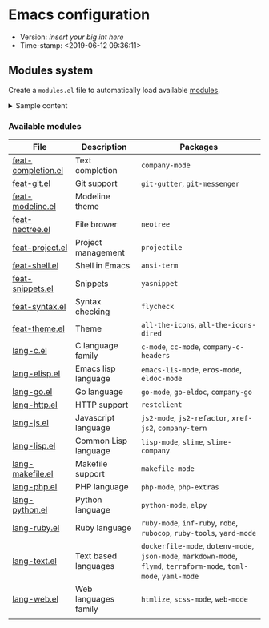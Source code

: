 # Emacs configuration

- Version: _insert your big int here_
- Time-stamp: <2019-06-12 09:36:11>

## Modules system

Create a `modules.el` file to automatically load available [modules](./modules/).

<details>
    <summary>Sample content</summary>

```
(require 'feat-theme)

(require 'feat-completion)
(require 'feat-git)
(require 'feat-neotree)
(require 'feat-project)
(require 'feat-shell)
(require 'feat-snippets)
(require 'feat-syntax)

(require 'lang-c)
(require 'lang-elisp)
(require 'lang-go)
(require 'lang-http)
(require 'lang-js)
(require 'lang-lisp)
(require 'lang-makefile)
(require 'lang-php)
(require 'lang-python)
(require 'lang-ruby)
(require 'lang-text)
(require 'lang-web)
```
</details>

### Available modules

| File                                               | Description          | Packages                                                                                                            |
|----------------------------------------------------|----------------------|---------------------------------------------------------------------------------------------------------------------|
| [feat-completion.el](./modules/feat-completion.el) | Text completion      | `company-mode`                                                                                                      |
| [feat-git.el](./modules/feat-git.el)               | Git support          | `git-gutter`, `git-messenger`                                                                                       |
| [feat-modeline.el](./modules/feat-modeline.el)     | Modeline theme       |                                                                                                                     |
| [feat-neotree.el](./modules/feat-neotree.el)       | File brower          | `neotree`                                                                                                           |
| [feat-project.el](./modules/feat-project.el)       | Project management   | `projectile`                                                                                                        |
| [feat-shell.el](./modules/feat-shell.el)           | Shell in Emacs       | `ansi-term`                                                                                                         |
| [feat-snippets.el](./modules/feat-snippets.el)     | Snippets             | `yasnippet`                                                                                                         |
| [feat-syntax.el](./modules/feat-syntax.el)         | Syntax checking      | `flycheck`                                                                                                          |
| [feat-theme.el](./modules/feat-theme.el)           | Theme                | `all-the-icons`, `all-the-icons-dired`                                                                              |
| [lang-c.el](./modules/lang-c.el)                   | C language family    | `c-mode`, `cc-mode`, `company-c-headers`                                                                            |
| [lang-elisp.el](./modules/lang-elisp.el)           | Emacs lisp language  | `emacs-lis-mode`, `eros-mode`, `eldoc-mode`                                                                         |
| [lang-go.el](./modules/lang-go.el)                 | Go language          | `go-mode`, `go-eldoc`, `company-go`                                                                                 |
| [lang-http.el](./modules/lang-http.el)             | HTTP support         | `restclient`                                                                                                        |
| [lang-js.el](./modules/lang-js.el)                 | Javascript language  | `js2-mode`, `js2-refactor`, `xref-js2`, `company-tern`                                                              |
| [lang-lisp.el](./modules/lang-lisp.el)             | Common Lisp language | `lisp-mode`, `slime`, `slime-company`                                                                               |
| [lang-makefile.el](./modules/lang-makefile.el)     | Makefile support     | `makefile-mode`                                                                                                     |
| [lang-php.el](./modules/lang-php.el)               | PHP language         | `php-mode`, `php-extras`                                                                                            |
| [lang-python.el](./modules/lang-python.el)         | Python language      | `python-mode`, `elpy`                                                                                               |
| [lang-ruby.el](./modules/lang-ruby.el)             | Ruby language        | `ruby-mode`, `inf-ruby`, `robe`, `rubocop`, `ruby-tools`, `yard-mode`                                               |
| [lang-text.el](./modules/lang-text.el)             | Text based languages | `dockerfile-mode`, `dotenv-mode`, `json-mode`, `markdown-mode`, `flymd`, `terraform-mode`, `toml-mode`, `yaml-mode` |
| [lang-web.el](./modules/lang-web.el)               | Web languages family | `htmlize`, `scss-mode`, `web-mode`                                                                                  |
|                                                    |                      |                                                                                                                     |
